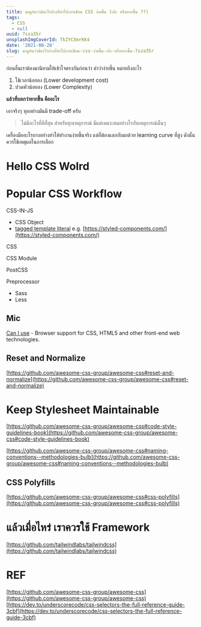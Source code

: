 ```yaml
---
title: มาดูกันว่ามีอะไรบ้างที่ทำให้การเขียน CSS ง่ายขึ้น (เอ๊ะ หรือยากขึ้น ??)
tags:
  - CSS
  - null
uuid: 7sza35r
unsplashImgCoverId: TkZYCXmrKK4
date: '2021-08-28'
slug: มาดูกันว่ามีอะไรบ้างที่ทำให้การเขียน-css-ง่ายขึ้น-เอ๊ะ-หรือยากขึ้น-7sza35r
---
```


ก่อนอื่นเราต้องมานิยามให้เข้าใจตรงกันก่อนว่า คำว่าง่ายขึ้น หมายถึงอะไร

1. ใช้เวลาน้อยลง (Lower development cost)
2. ปวดหัวน้อยลง (Lower Complexity)

**แล้วที่บอกว่ายากขึ้น คืออะไร**

เอาจริงๆ ทุกอย่างมันมี trade-off ครับ

> ไม่มีอะไรที่ดีที่่สุด สำหรับทุกเหตุการณ์ มีแต่เหมาะสมอย่างไรกับเหตุการณ์นั้นๆ

เครื่องมืออะไรบางอย่างทำให้ทำงานง่ายขึ้นจริง แต่ก็ต้องแลกกับมาด้วย learning curve ที่สูง ดังนั้นควรใช้เหตุผลในการเลือก

# Hello CSS Wolrd

# Popular CSS Workflow

CSS-IN-JS

- CSS Object
- [tagged template literal](https://developer.mozilla.org/en-US/docs/Web/JavaScript/Reference/Template_literals#tagged_templates) e.g. [https://styled-components.com/](https://styled-components.com/)

CSS

CSS Module

PostCSS

Preprocessor

- Sass
- Less

## Mic

[Can I use](https://caniuse.com/) - Browser support for CSS, HTML5 and other front-end web technologies.

## Reset and Normalize

[https://github.com/awesome-css-group/awesome-css#reset-and-normalize](https://github.com/awesome-css-group/awesome-css#reset-and-normalize)

# Keep Stylesheet Maintainable

[https://github.com/awesome-css-group/awesome-css#code-style-guidelines-book](https://github.com/awesome-css-group/awesome-css#code-style-guidelines-book)

[https://github.com/awesome-css-group/awesome-css#naming-conventions--methodologies-bulb](https://github.com/awesome-css-group/awesome-css#naming-conventions--methodologies-bulb)

## CSS Polyfills

[https://github.com/awesome-css-group/awesome-css#css-polyfills](https://github.com/awesome-css-group/awesome-css#css-polyfills)

# แล้วเมื่อไหร่ เราควรใช้ Framework

[https://github.com/tailwindlabs/tailwindcss](https://github.com/tailwindlabs/tailwindcss)

# REF

[https://github.com/awesome-css-group/awesome-css](https://github.com/awesome-css-group/awesome-css)
[https://dev.to/underscorecode/css-selectors-the-full-reference-guide-3cbf](https://dev.to/underscorecode/css-selectors-the-full-reference-guide-3cbf)
